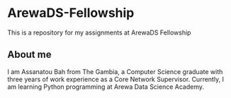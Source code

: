 # ArewaDS-Fellowship
This is a repository for my assignments at ArewaDS Fellowship

## About me
I am Assanatou Bah from The Gambia, a Computer Science graduate with three years of work experience as a Core Network Supervisor. Currently, I am learning Python programming at Arewa Data Science Academy.